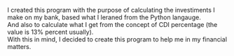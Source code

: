 I created this program with the purpose of calculating the investiments I make on my bank, based what I leraned from the Python langauge.<br>
And also to calculate what I get from the concept of CDI percentage (the value is 13% percent usually).<br>
With this in mind, I decided to create this program to help me in my financial matters.<br>
